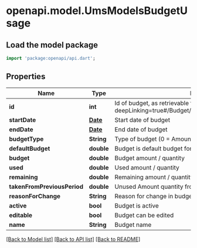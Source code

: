 # openapi.model.UmsModelsBudgetUsage

## Load the model package
```dart
import 'package:openapi/api.dart';
```

## Properties
Name | Type | Description | Notes
------------ | ------------- | ------------- | -------------
**id** | **int** | Id of budget, as retrievable from <a href=\"?deepLinking=true#/Budget/GetBudgetsForCustomer\">/api/Budget</a> | 
**startDate** | [**Date**](Date.md) | Start date of budget | [optional] 
**endDate** | [**Date**](Date.md) | End date of budget | [optional] 
**budgetType** | **String** | Type of budget (0 = Amount (in currency), 1 = Quantity) | [optional] 
**defaultBudget** | **double** | Budget is default budget for customer | [optional] 
**budget** | **double** | Budget amount / quantity | [optional] 
**used** | **double** | Used amount / quantity | [optional] 
**remaining** | **double** | Remaining amount / quantity in budget | [optional] 
**takenFromPreviousPeriod** | **double** | Unused Amount quantity from previous budget | [optional] 
**reasonForChange** | **String** | Reason for change in budget | [optional] 
**active** | **bool** | Budget is active | [optional] 
**editable** | **bool** | Budget can be edited | [optional] 
**name** | **String** | Budget name | [optional] 

[[Back to Model list]](../README.md#documentation-for-models) [[Back to API list]](../README.md#documentation-for-api-endpoints) [[Back to README]](../README.md)


